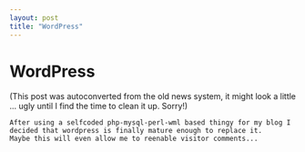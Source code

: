 ```yaml
---
layout: post
title: "WordPress"
---
```

<h1>WordPress</h1>
(This post was autoconverted from the old news system,
it might look a little ... ugly until I find the time
to clean it up.
Sorry!)

    After using a selfcoded php-mysql-perl-wml based thingy for my blog I decided that wordpress is finally mature enough to replace it.
    Maybe this will even allow me to reenable visitor comments...
    
    

